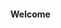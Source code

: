 <!--
 * @Author: your name
 * @Date: 1985-10-26 16:15:00
 * @LastEditTime: 2020-07-06 11:25:33
 * @LastEditors: Please set LastEditors
 * @Description: In User Settings Edit
 * @FilePath: /rys-blog/docs/README.md
--> 
#### Welcome



